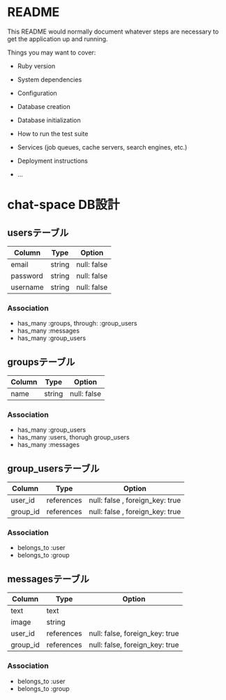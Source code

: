 # README

This README would normally document whatever steps are necessary to get the
application up and running.

Things you may want to cover:

* Ruby version

* System dependencies

* Configuration

* Database creation

* Database initialization

* How to run the test suite

* Services (job queues, cache servers, search engines, etc.)

* Deployment instructions

* ...


# chat-space DB設計
## usersテーブル
|Column|Type|Option|
|------|----|------|
|email|string|null: false|
|password|string|null: false|
|username|string|null: false|
### Association
- has_many :groups, through: :group_users
- has_many :messages
- has_many :group_users

## groupsテーブル
|Column|Type|Option|
|------|----|------|
|name|string|null: false|
### Association
- has_many :group_users
- has_many :users, thorugh group_users
- has_many :messages

## group_usersテーブル
|Column|Type|Option|
|------|----|------|
|user_id|references|null: false , foreign_key: true|
|group_id|references|null: false , foreign_key: true|
### Association
- belongs_to :user
- belongs_to :group

## messagesテーブル
|Column|Type|Option|
|------|----|------|
|text|text||
|image|string||
|user_id|references|null: false, foreign_key: true|
|group_id|references|null: false, foreign_key: true|
### Association
- belongs_to :user
- belongs_to :group